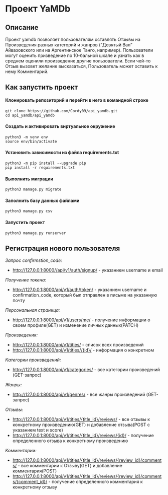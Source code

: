 # Проект YaMDb

## Описание

Проект yamdb позволяет пользователям оставлять Отзывы на Произведения разных категорий и жанров ("Девятый Вал" Айвазовского или на Аргентинское Танго, например). Пользователи могут оценить призведение по 10-бальной шкале и узнать как в среднем оценили произведение другие пользователи. Если чей-то Отзыв вызовет желание высказаться, Пользователь может оставить к нему Комментарий.


## Как запустить проект

#### Клонировать репозиторий и перейти в него в командной строке

```shell
git clone https://github.com/Cordy09/api_yamdb.git
cd api_yamdb/api_yamdb
```

#### Cоздать и активировать виртуальное окружение

```shell
python3 -m venv env
source env/bin/activate
```

#### Установить зависимости из файла requirements.txt

```shell
python3 -m pip install --upgrade pip
pip install -r requirements.txt
```

#### Выполнить миграции

```shell
python3 manage.py migrate
```

#### Заполнить базу данных файлами

```shell
python3 manage.py csv
```

#### Запустить проект

```shell
python3 manage.py runserver
```

## Регистрация нового пользователя

*Запрос confirmstion_code:*

* http://127.0.0.1:8000//api/v1/auth/signup/ - указанием username и email

*Получение токена:*

* http://127.0.0.1:8000/api/v1/auth/token/ - указанием username и confirmation_code, который был отправлен в письме на указанную почту

*Персональная страница:*

* http://127.0.0.1:8000/api/v1/users/me/ - получение информации о своем профиле(GET) и изменение личных данных(PATCH)

*Произведения:*

* http://127.0.0.1:8000/api/v1/titles/ - список всех произведений
* http://127.0.0.1:8000/api/v1/titles//{id}/ - информация о конкретном

*Категории произведений:*

* http://127.0.0.1:8000/api/v1/categories/ - все категории произведений (GET-запрос)

*Жанры:*

* http://127.0.0.1:8000/api/v1/genres/ - все жанры произведений (GET-запрос)

*Отзывы:*

* http://127.0.0.1:8000/api/v1/titles/{title_id}/reviews/ - все отзывы к конкретному произведению(GET) и добавление отзыва(POST с указанием  text и score)
* http://127.0.0.1:8000/api/v1/titles/{title_id}/reviews/{id}/ - получение определенного отзыва к конкретному произведению

*Комментарии:*

* http://127.0.0.1:8000/api/v1/titles/{title_id}/reviews/{review_id}/comments/ - все комментарии к Отзыву(GET) и добавление комментария(POST)
* http://127.0.0.1:8000/api/v1/titles/{title_id}/reviews/{review_id}/comments/{comment_id}/ - получение определенного комментария к конкретному отзыву

